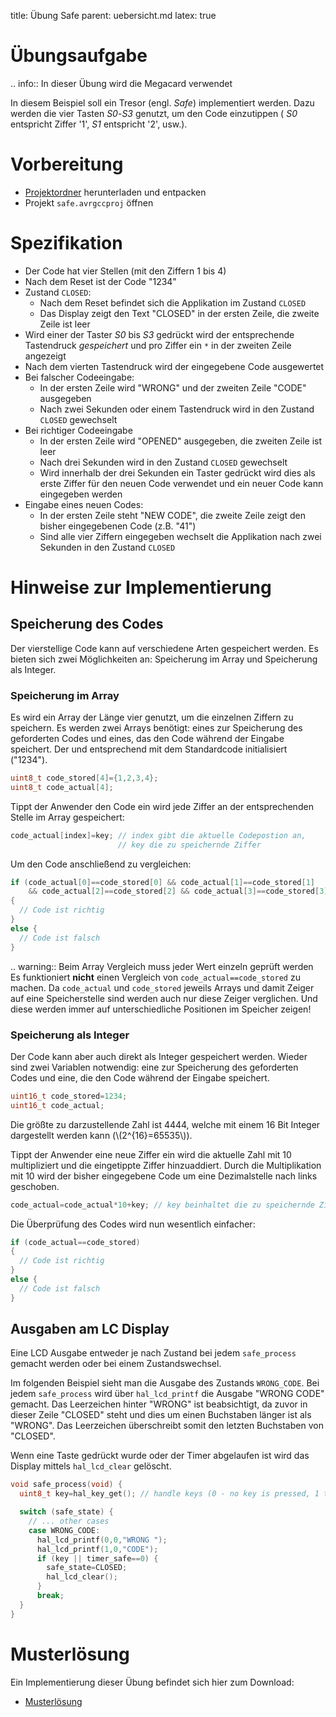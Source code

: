 title: Übung Safe
parent: uebersicht.md
latex: true

# Übungsaufgabe

.. info:: In dieser Übung wird die Megacard verwendet


In diesem Beispiel soll ein Tresor (engl. *Safe*) implementiert werden. Dazu werden die vier Tasten *S0*-*S3* genutzt,
um den Code einzutippen ( *S0* entspricht Ziffer '1', *S1* entspricht '2', usw.).

# Vorbereitung

* [Projektordner](embedded_uebung_safe.zip) herunterladen und entpacken
* Projekt <code>safe.avrgccproj</code> öffnen

# Spezifikation

* Der Code hat vier Stellen (mit den Ziffern 1 bis 4)
* Nach dem Reset ist der Code "1234"
* Zustand <code>CLOSED</code>:
    * Nach dem Reset befindet sich die Applikation im Zustand <code>CLOSED</code>
    * Das Display zeigt den Text "CLOSED" in der ersten Zeile, die zweite Zeile ist leer
* Wird einer der Taster *S0* bis *S3* gedrückt wird der entsprechende Tastendruck *gespeichert* und pro Ziffer ein <code>*</code> in der zweiten Zeile angezeigt
* Nach dem vierten Tastendruck wird der eingegebene Code ausgewertet
* Bei falscher Codeeingabe:
    * In der ersten Zeile wird "WRONG" und der zweiten Zeile "CODE" ausgegeben
    * Nach zwei Sekunden oder einem Tastendruck wird in den Zustand <code>CLOSED</code> gewechselt
* Bei richtiger Codeeingabe
    * In der ersten Zeile wird "OPENED" ausgegeben, die zweiten Zeile ist leer
    * Nach drei Sekunden wird in den Zustand <code>CLOSED</code> gewechselt
    * Wird innerhalb der drei Sekunden ein Taster gedrückt wird dies als erste Ziffer für den neuen Code verwendet und ein neuer Code kann eingegeben werden
* Eingabe eines neuen Codes:
    * In der ersten Zeile steht "NEW CODE", die zweite Zeile zeigt den bisher eingegebenen Code (z.B. "41")
    * Sind alle vier Ziffern eingegeben wechselt die Applikation nach zwei Sekunden in den Zustand <code>CLOSED</code>

# Hinweise zur Implementierung
## Speicherung des Codes
Der vierstellige Code kann auf verschiedene Arten gespeichert werden. Es bieten sich zwei Möglichkeiten an: Speicherung
im Array und Speicherung als Integer.

### Speicherung im Array
Es wird ein Array der Länge vier genutzt, um die einzelnen Ziffern zu speichern. Es werden zwei Arrays benötigt: eines
zur Speicherung des geforderten Codes und eines, das den Code während der Eingabe speichert. Der  und entsprechend mit
dem Standardcode initialisiert ("1234").

```c
uint8_t code_stored[4]={1,2,3,4};
uint8_t code_actual[4];
```

Tippt der Anwender den Code ein wird jede Ziffer an der entsprechenden Stelle im Array gespeichert:

```c
code_actual[index]=key; // index gibt die aktuelle Codepostion an,
                        // key die zu speichernde Ziffer
```

Um den Code anschließend zu vergleichen:

```c
if (code_actual[0]==code_stored[0] && code_actual[1]==code_stored[1]
    && code_actual[2]==code_stored[2] && code_actual[3]==code_stored[3])
{
  // Code ist richtig
}
else {
  // Code ist falsch
}
```

.. warning:: Beim Array Vergleich muss jeder Wert einzeln geprüft werden
    Es funktioniert **nicht** einen Vergleich von <code>code_actual==code_stored</code> zu machen. Da <code>code_actual</code> und
    <code>code_stored</code> jeweils Arrays und damit Zeiger auf eine Speicherstelle sind werden auch nur diese Zeiger verglichen.
    Und diese werden immer auf unterschiedliche Positionen im Speicher zeigen!

### Speicherung als Integer
Der Code kann aber auch direkt als Integer gespeichert werden. Wieder sind zwei Variablen notwendig: eine zur Speicherung
des geforderten Codes und eine, die den Code während der Eingabe speichert.

```c
uint16_t code_stored=1234;
uint16_t code_actual;
```

Die größte zu darzustellende Zahl ist 4444, welche mit einem 16 Bit Integer dargestellt werden kann (\\(2^{16}=65535\\)).

Tippt der Anwender eine neue Ziffer ein wird die aktuelle Zahl mit 10 multipliziert und die eingetippte Ziffer
hinzuaddiert. Durch die Multiplikation mit 10 wird der bisher eingegebene Code um eine Dezimalstelle nach links geschoben.

```c
code_actual=code_actual*10+key; // key beinhaltet die zu speichernde Ziffer
```

Die Überprüfung des Codes wird nun wesentlich einfacher:

```c
if (code_actual==code_stored)
{
  // Code ist richtig
}
else {
  // Code ist falsch
}
```

## Ausgaben am LC Display
Eine LCD Ausgabe entweder je nach Zustand bei jedem <code>safe_process</code> gemacht werden oder bei einem Zustandswechsel.

Im folgenden Beispiel sieht man die Ausgabe des Zustands <code>WRONG_CODE</code>. Bei jedem <code>safe_process</code> wird über
<code>hal_lcd_printf</code> die Ausgabe "WRONG CODE" gemacht. Das Leerzeichen hinter "WRONG" ist beabsichtigt, da zuvor in dieser
Zeile "CLOSED" steht und dies um einen Buchstaben länger ist als "WRONG". Das Leerzeichen überschreibt somit den letzten
Buchstaben von "CLOSED".

Wenn eine Taste gedrückt wurde oder der Timer abgelaufen ist wird das Display mittels <code>hal_lcd_clear</code> gelöscht.

```c
void safe_process(void) {
  uint8_t key=hal_key_get(); // handle keys (0 - no key is pressed, 1 to 4 - corresponding key was pressed)

  switch (safe_state) {
    // ... other cases
    case WRONG_CODE:
      hal_lcd_printf(0,0,"WRONG ");
      hal_lcd_printf(1,0,"CODE");
      if (key || timer_safe==0) {
        safe_state=CLOSED;
        hal_lcd_clear();
      }
      break;
  }
}
```

# Musterlösung
Ein Implementierung dieser Übung befindet sich hier zum Download:

* [Musterlösung](embedded_uebung_safe_loesung.zip)
